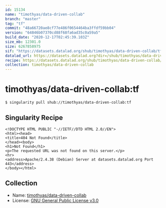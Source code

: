 ```yaml
---
id: 15134
name: "timothyas/data-driven-collab"
branch: "master"
tag: "tf"
commit: "48a66720ae8cf77e486f0654464ba3ffdf59bb04"
version: "64846b07370cd88f68fa6ad35c0a59a5"
build_date: "2020-12-17T02:45:39.103Z"
size_mb: 12301.0
size: 6267858975
sif: "https://datasets.datalad.org/shub/timothyas/data-driven-collab/tf/2020-12-17-48a66720-64846b07/64846b07370cd88f68fa6ad35c0a59a5.sif"
datalad_url: https://datasets.datalad.org?dir=/shub/timothyas/data-driven-collab/tf/2020-12-17-48a66720-64846b07/
recipe: https://datasets.datalad.org/shub/timothyas/data-driven-collab/tf/2020-12-17-48a66720-64846b07/Singularity
collection: timothyas/data-driven-collab
---
```


# timothyas/data-driven-collab:tf

```bash
$ singularity pull shub://timothyas/data-driven-collab:tf
```

## Singularity Recipe

```singularity
<!DOCTYPE HTML PUBLIC "-//IETF//DTD HTML 2.0//EN">
<html><head>
<title>404 Not Found</title>
</head><body>
<h1>Not Found</h1>
<p>The requested URL was not found on this server.</p>
<hr>
<address>Apache/2.4.38 (Debian) Server at datasets.datalad.org Port 443</address>
</body></html>
```

## Collection

 - Name: [timothyas/data-driven-collab](https://github.com/timothyas/data-driven-collab)
 - License: [GNU General Public License v3.0](https://api.github.com/licenses/gpl-3.0)

